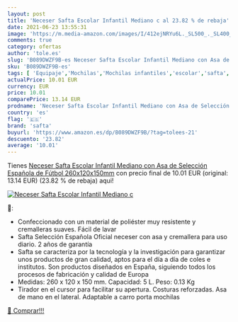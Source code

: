 ```yaml
---
layout: post
title: 'Neceser Safta Escolar Infantil Mediano c al 23.82 % de rebaja'
date: 2021-06-23 13:55:31
image: 'https://m.media-amazon.com/images/I/412ejNRYu6L._SL500_._SL400_.jpg'
comments: true
category: ofertas
author: 'tole.es'
slug: 'B089DWZF9B-es Neceser Safta Escolar Infantil Mediano con Asa de...'
sku: 'B089DWZF9B-es'
tags: [ 'Equipaje','Mochilas','Mochilas infantiles','escolar','safta', ]
actualPrice: 10.01 EUR
currency: EUR
price: 10.01
comparePrice: 13.14 EUR
prodname: 'Neceser Safta Escolar Infantil Mediano con Asa de Selección Española de Fútbol  260x120x150mm'
country: 'es'
flag: '🇪🇸'
brand: 'safta'
buyurl: 'https://www.amazon.es/dp/B089DWZF9B/?tag=tolees-21'
descuento: '23.82'
average: '10.01'
---
```


Tienes [Neceser Safta Escolar Infantil Mediano con Asa de Selección Española de Fútbol  260x120x150mm](https://www.amazon.es/dp/B089DWZF9B/?tag=tolees-21) con precio final de  10.01 EUR (original: 13.14 EUR) (23.82 %  de rebaja) aqui!

[![Neceser Safta Escolar Infantil Mediano c](https://m.media-amazon.com/images/I/412ejNRYu6L._SL500_._SL400_.jpg)](https://www.amazon.es/dp/B089DWZF9B/?tag=tolees-21)

🔎:

- Confeccionado con un material de poliéster muy resistente y cremalleras suaves. Fácil de lavar
- Safta Selección Española Oficial neceser con asa y cremallera para uso diario. 2 años de garantía
- Safta se caracteriza por la tecnología y la investigación para garantizar unos productos de gran calidad, aptos para el día a día de coles e institutos. Son productos diseñados en España, siguiendo todos los procesos de fabricación y calidad de Europa
- Medidas: 260 x 120 x 150 mm. Capacidad: 5 L. Peso: 0.13 Kg
- Tirador en el cursor para facilitar su apertura. Costuras reforzadas. Asa de mano en el lateral. Adaptable a carro porta mochilas

[🛒 Comprar!!!](https://www.amazon.es/dp/B089DWZF9B/?tag=tolees-21)
